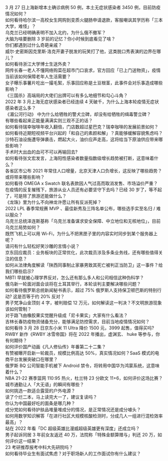 3 月 27 日上海新增本土确诊病例 50 例，本土无症状感染者 3450 例，目前防疫情况如何？  
如何看待哈尔滨一高校女生网购到变质火腿肠申请退款，客服嘲讽其学历称「三本大学，难怪」？  
乌克兰已经明确表明不加入北约，为什么俄不撤军？  
大脑为啥要删除 3 岁前的记忆？你小时候到底看见了啥？  
你们都遇到过什么奇葩亲戚？  
威尔·史密斯因克里斯·洛克开妻子脱发的玩笑打了他，这类脱口秀表演的边界在哪儿？  
如何看待浙江大学博士生送外卖？  
网传长春一老人不懂网络购菜在超市门口哀求，官方回应「已上门送物资」，疫情当前该如何保障老年人生活需要？  
女子曝乐事薯片吃出一撮毛絮，乐事回应称是土豆根茎，此事件会对乐事造成哪些影响？  
《三国杀》高端局的大佬们出牌可以有多么地细节和勾心斗角？  
2022 年 3 月上海无症状感染者已经连续 4 天破千，为什么上海本轮疫情无症状感染者这么多？  
《湄公河行动》 中为什么给牺牲的警犬立碑，却没有给牺牲的缉毒警立碑？  
有哪些看起来正能量满满实则三观不正的话？  
如何看待瑞幸咖啡年收入翻倍，门店数超过星巴克？瑞幸咖啡的发展前景如何？  
如何看待近期短视频平台兴起的「和自己的素颜和解」？真能够缓解容貌焦虑吗？  
沙特石油设施遭导弹袭击，燃起大火，油价应声走高，这将给当下原油供应带来哪些影响？  
手术时大出血的血可不可以再输回去?  
如何看待张文宏发言，上海阳性感染者数量指数级增长趋势被打断，这意味着什么？  
各省区市公布 2021 年常住人口增量，北京天津人口负增长，这反映了哪些趋势？或将带来哪些影响？  
如何看待 OMEGA x Swatch 联名表款因人气过高而取消发售、市场溢价严重？  
在疫情的反复摧残下，旅游从业人员还有必要坚守下去吗？已经 30 岁了，等不起了，可是除了旅游还能做什么？  
《龙珠》里为什么不向神龙许愿让所有反派死掉？  
2022 LPL 春季常规赛 MVP 、最佳新秀及三阵名单公布，哪些选手实至名归 / 难以服众？  
乌克兰总统泽连斯基称「乌克兰准备谋求安全保障、中立地位和无核地位」，目前乌克兰局势如何？  
既然飞机上可以用 Wi-Fi，为什么不把黑匣子里的内容实时同步到某个服务器上呢？  
请问有什么轻松好笑沙雕的言情小说？  
京东回应裁员：业务板块的正常优化，此次裁员涉及多条业务线，还有哪些值得关注的信息？  
如何从法律角度解读「陕西同事制止家暴男致其死亡被判正当防卫」这一事件？给我们哪些启示?  
MBTI 早就被心理学界反对，怎么还有那么多人和公司相信这种伪科学？  
俄乌新一轮面对面会谈将在土耳其举行，本轮谈判主要解决哪些问题？  
如何看待俄罗斯总统新闻秘书表示，超过 75% 俄罗斯人支持保卫顿巴斯的特别行动? 这是否等于约 20% 反对？  
男子梵净山金顶刻 4 字，被判赔偿 12 万元，如何解读这一判决？不文明旅游现象该如何管制？  
对于路飞由橡胶果实觉醒升级成「尼卡果实」大家有什么看法？  
吉林长春防疫物资储备充分，能够满足防控需求，目前当地疫情情况如何？  
如何看待 3 月 28 日京东小米 11 Ultra 降价 1500 元，3999 起售，值得买吗?  
RWBY 新作《RWBY  冰雪帝国》将在 2022 年播出，虚渊玄、 huke 等参与，你有何期待？  
如何评价国产动画《凡人修仙传》年番第二十二集？  
有赞被曝开启新一轮裁员，规模比例高达 50%，真实情况如何？SaaS 模式的电商平台发展突破口在哪里？  
俄罗斯 BQ 公司智能手机被下 Android 禁令，将转用中国华为鸿蒙系统，这意味着什么？  
NBA 21-22 赛季篮网 110:95 热火，杜兰特 23 分欧文 11+6，如何评价这场比赛？  
城市通勤让人「大无语」的瞬间有哪些？  
如何挑选一款适合露营的户外电源？  
读了个烂二本，马上读完大一了，建议复读吗？  
你认为中国最好吃的面条是哪几种？  
成分党如何看待护肤品堆量堆成分的情况，是正常情况还是成分噱头？  
如何用数学知识解答「在进行社区大规模核酸检测时，分成几人一组进行混检效率最高」？  
站在 2022 年看「DC 超级英雄比漫威超级英雄更有深度」还成立吗？  
男子起诉同居 3 年前女友返还 40 万，法院称「特殊金额算赠与」判还 20 万，如何评价这一结果？  
23 考研推荐报考中科大先研院吗？  
如何看待毕业生有面试焦虑？对于职场新人的工作面试你有什么建议？  
